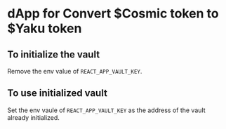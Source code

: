 # dApp for Convert $Cosmic token to $Yaku token

## To initialize the vault
Remove the env value of `REACT_APP_VAULT_KEY`.

## To use initialized vault
Set the env vaule of `REACT_APP_VAULT_KEY` as the address of the vault already initialized.
